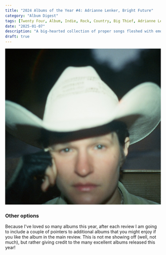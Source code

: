 ```yaml
---
title: "2024 Albums of the Year #4: Adrianne Lenker, Bright Future"
category: "Album Digest"
tags: [Twenty Four, Album, Indie, Rock, Country, Big Thief, Adrianne Lenker]
date: "2025-01-07"
description: "A big-hearted collection of proper songs fleshed with emotion and cleverness, an album for the ages."
draft: true
---
```


![Cover of Bright Future by Adrienne Lenker](./images/adrianne-lenker-bright-future.jpg)

### Other options

Because I've loved so many albums this year, after each review I am going to include a couple of pointers to additional albums that you might enjoy if you like the album in the main review. This is not me showing off (well, not much), but rather giving credit to the many excellent albums released this year!